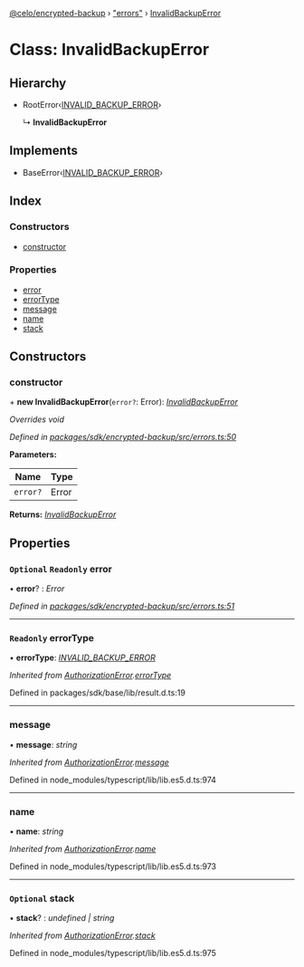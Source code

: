 [@celo/encrypted-backup](../README.md) › ["errors"](../modules/_errors_.md) › [InvalidBackupError](_errors_.invalidbackuperror.md)

# Class: InvalidBackupError

## Hierarchy

* RootError‹[INVALID_BACKUP_ERROR](../enums/_errors_.backuperrortypes.md#invalid_backup_error)›

  ↳ **InvalidBackupError**

## Implements

* BaseError‹[INVALID_BACKUP_ERROR](../enums/_errors_.backuperrortypes.md#invalid_backup_error)›

## Index

### Constructors

* [constructor](_errors_.invalidbackuperror.md#constructor)

### Properties

* [error](_errors_.invalidbackuperror.md#optional-readonly-error)
* [errorType](_errors_.invalidbackuperror.md#readonly-errortype)
* [message](_errors_.invalidbackuperror.md#message)
* [name](_errors_.invalidbackuperror.md#name)
* [stack](_errors_.invalidbackuperror.md#optional-stack)

## Constructors

###  constructor

\+ **new InvalidBackupError**(`error?`: Error): *[InvalidBackupError](_errors_.invalidbackuperror.md)*

*Overrides void*

*Defined in [packages/sdk/encrypted-backup/src/errors.ts:50](https://github.com/celo-org/celo-monorepo/blob/master/packages/sdk/encrypted-backup/src/errors.ts#L50)*

**Parameters:**

Name | Type |
------ | ------ |
`error?` | Error |

**Returns:** *[InvalidBackupError](_errors_.invalidbackuperror.md)*

## Properties

### `Optional` `Readonly` error

• **error**? : *Error*

*Defined in [packages/sdk/encrypted-backup/src/errors.ts:51](https://github.com/celo-org/celo-monorepo/blob/master/packages/sdk/encrypted-backup/src/errors.ts#L51)*

___

### `Readonly` errorType

• **errorType**: *[INVALID_BACKUP_ERROR](../enums/_errors_.backuperrortypes.md#invalid_backup_error)*

*Inherited from [AuthorizationError](_errors_.authorizationerror.md).[errorType](_errors_.authorizationerror.md#readonly-errortype)*

Defined in packages/sdk/base/lib/result.d.ts:19

___

###  message

• **message**: *string*

*Inherited from [AuthorizationError](_errors_.authorizationerror.md).[message](_errors_.authorizationerror.md#message)*

Defined in node_modules/typescript/lib/lib.es5.d.ts:974

___

###  name

• **name**: *string*

*Inherited from [AuthorizationError](_errors_.authorizationerror.md).[name](_errors_.authorizationerror.md#name)*

Defined in node_modules/typescript/lib/lib.es5.d.ts:973

___

### `Optional` stack

• **stack**? : *undefined | string*

*Inherited from [AuthorizationError](_errors_.authorizationerror.md).[stack](_errors_.authorizationerror.md#optional-stack)*

Defined in node_modules/typescript/lib/lib.es5.d.ts:975
